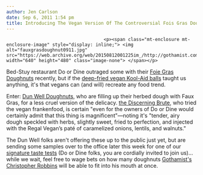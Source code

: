 ```yaml
---
author: Jen Carlson
date: Sep 6, 2011 1:54 pm
title: Introducing The Vegan Version Of The Controversial Fois Gras Doughnut
---
```


	
										<p><span class="mt-enclosure mt-enclosure-image" style="display: inline;"> <img alt="fauxgrasdoughnut0911.jpg" src="https://web.archive.org/web/20150812001225im_/http://gothamist.com/attachments/arts_jen/fauxgrasdoughnut0911.jpg" width="640" height="480" class="image-none"> </span></p>

<p>Bed-Stuy restaurant Do or Dine outraged some with their <a href="https://web.archive.org/web/20150812001225/http://gothamist.com/tags/foiegrasdoughnuts">Foie Gras Doughnuts</a> recently, but if the <a href="https://web.archive.org/web/20150812001225/http://gothamist.com/2011/07/11/vegan_fried_kool-aid_comes_to_the_e.php">deep-fried vegan Kool-Aid balls</a> taught us anything, it&apos;s that vegans can (and will) recreate any food trend.</p>

<p>Enter: <a href="https://web.archive.org/web/20150812001225/http://dunwelldoughnuts.com/faux-gras-the-thyme-is-now/">Dun Well Doughnuts</a>, who are filling up their herbed dough with Faux Gras, for a less cruel version of the delicacy. <a href="https://web.archive.org/web/20150812001225/http://www.thediscerningbrute.com/2011/08/27/faux-gras-filled-dunwell-doughnut/">the Discerning Brute</a>, who tried the vegan frankenfood, is certain &quot;even for the owners of Do or Dine would certainly admit that this thing is magnificent&quot;&#x2014;noting it&apos;s &quot;tender, airy dough speckled with herbs, slightly sweet, fried to perfection, and injected with the Regal Vegan&#x2019;s pat&#xE9; of caramelized onions, lentils, and walnuts.&quot;</p>

<p>The Dun Well folks aren&apos;t offering these up to the public just yet, but are sending some samples over to the office later this week for one of our  <a href="https://web.archive.org/web/20150812001225/http://gothamist.com/2011/08/30/taste-testing_the_new_triple_double.php">signature taste tests</a> (Do or Dine folks, you are cordially invited to join us)... while we wait, feel free to wage bets on how many doughnuts <a href="https://web.archive.org/web/20150812001225/http://gothamist.com/2011/08/30/taste-testing_the_new_triple_double.php">Gothamist&apos;s Christopher Robbins</a> will be able to fit into his mouth at once.</p>					
										
									
				